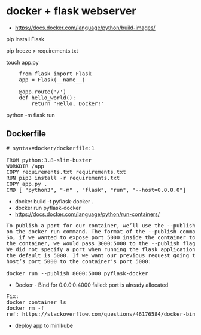 # docker + flask webserver
- https://docs.docker.com/language/python/build-images/

 pip install Flask

 pip freeze > requirements.txt

 touch app.py
<pre>
    from flask import Flask
    app = Flask(__name__)
    
    @app.route('/')
    def hello_world():
        return 'Hello, Docker!'
</pre>

python -m flask run

Dockerfile
------------
<pre>
# syntax=docker/dockerfile:1

FROM python:3.8-slim-buster
WORKDIR /app
COPY requirements.txt requirements.txt
RUN pip3 install -r requirements.txt
COPY app.py .
CMD [ "python3", "-m" , "flask", "run", "--host=0.0.0.0"]
</pre>

- docker build -t pyflask-docker .
- docker run pyflask-docker
- https://docs.docker.com/language/python/run-containers/
<pre>
To publish a port for our container, we’ll use the --publish flag (-p for short) 
on the docker run command. The format of the --publish command is [host port]:[container port]. 
So, if we wanted to expose port 5000 inside the container to port 3000 outside 
the container, we would pass 3000:5000 to the --publish flag.
We did not specify a port when running the flask application in the container and 
the default is 5000. If we want our previous request going to port 5000 to work we can map the
host’s port 5000 to the container’s port 5000:

docker run --publish 8000:5000 pyflask-docker
</pre>

- Docker - Bind for 0.0.0.0:4000 failed: port is already allocated
<pre>
Fix:
docker container ls
docker rm -f <container-name>
ref: https://stackoverflow.com/questions/46176584/docker-bind-for-0-0-0-04000-failed-port-is-already-allocated
</pre>

- deploy app to minikube